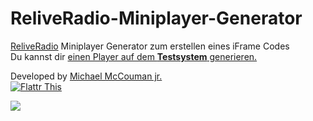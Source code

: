 ReliveRadio-Miniplayer-Generator
=======================================

<a href="http://flattr.com/thing/973782/ReliveRadio-de-Podcasts-rund-um-die-Uhr">ReliveRadio</a> Miniplayer Generator zum erstellen eines iFrame Codes
<br>
Du kannst dir  <a target="_blank" href="http://cm.wikibyte.org/testcodes/MiniPlayerGenator/">
einen Player auf dem <strong>Testsystem</strong> generieren.</a>

Developed by <a href="https://github.com/McCouman"> Michael McCouman jr. <br /><a href="https://flattr.com/profile/mccouman">
<img src="https://a248.e.akamai.net/camo.github.com/739a757846f69c1cc10163619eec008e871b591b/687474703a2f2f6170692e666c617474722e636f6d2f627574746f6e2f666c617474722d62616467652d6c617267652e706e67" 
alt="Flattr This" title="Flattr This" style="max-width:100%;"></a> 

<img src="https://raw.github.com/McCouman/ReliveRadio-iFrame-Miniplayer-Generator/master/screencshot.png">
